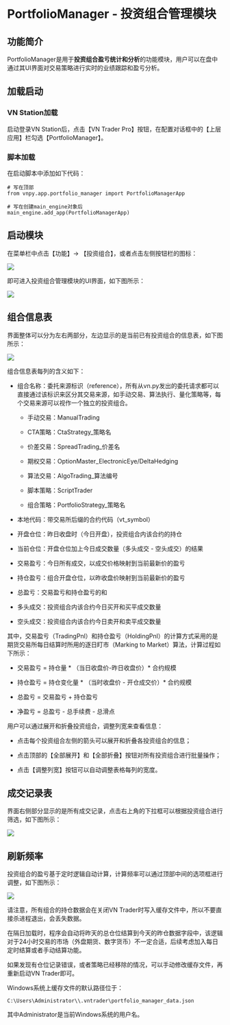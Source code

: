 
# PortfolioManager - 投资组合管理模块

## 功能简介

PortfolioManager是用于**投资组合盈亏统计和分析**的功能模块，用户可以在盘中通过其UI界面对交易策略进行实时的业绩跟踪和盈亏分析。  


## 加载启动

### VN Station加载

启动登录VN Station后，点击【VN Trader Pro】按钮，在配置对话框中的【上层应用】栏勾选【PortfolioManager】。

### 脚本加载

在启动脚本中添加如下代码：

```
# 写在顶部
from vnpy.app.portfolio_manager import PortfolioManagerApp

# 写在创建main_engine对象后
main_engine.add_app(PortfolioManagerApp)
```


## 启动模块

在菜单栏中点击【功能】-> 【投资组合】，或者点击左侧按钮栏的图标：

![](https://vnpy-doc.oss-cn-shanghai.aliyuncs.com/portfolio_manager/1.jpg)

即可进入投资组合管理模块的UI界面，如下图所示：

![](https://vnpy-doc.oss-cn-shanghai.aliyuncs.com/portfolio_manager/6.png)


## 组合信息表

界面整体可以分为左右两部分，左边显示的是当前已有投资组合的信息表，如下图所示：

![](https://vnpy-doc.oss-cn-shanghai.aliyuncs.com/portfolio_manager/7.png)


组合信息表每列的含义如下：

 - 组合名称：委托来源标识（reference），所有从vn.py发出的委托请求都可以直接通过该标识来区分其交易来源，如手动交易、算法执行、量化策略等，每个交易来源可以视作一个独立的投资组合。

   - 手动交易：ManualTrading

   - CTA策略：CtaStrategy_策略名

   - 价差交易：SpreadTrading_价差名

   - 期权交易：OptionMaster_ElectronicEye/DeltaHedging

   - 算法交易：AlgoTrading_算法编号

   - 脚本策略：ScriptTrader

   - 组合策略：PortfolioStrategy_策略名

 - 本地代码：带交易所后缀的合约代码（vt_symbol）

 - 开盘仓位：昨日收盘时（今日开盘），投资组合内该合约的持仓

 - 当前仓位：开盘仓位加上今日成交数量（多头成交 - 空头成交）的结果

 - 交易盈亏：今日所有成交，以成交价格映射到当前最新价的盈亏

 - 持仓盈亏：组合开盘仓位，以昨收盘价映射到当前最新价的盈亏

 - 总盈亏：交易盈亏和持仓盈亏的和

 - 多头成交：投资组合内该合约今日买开和买平成交数量

 - 空头成交：投资组合内该合约今日卖开和卖平成交数量

其中，交易盈亏（TradingPnl）和持仓盈亏（HoldingPnl）的计算方式采用的是期货交易所每日结算时所用的逐日盯市（Marking to Market）算法，计算过程如下所示：

 - 交易盈亏 = 持仓量 * （当日收盘价-昨日收盘价）* 合约规模  

 - 持仓盈亏 = 持仓变化量 * （当时收盘价 - 开仓成交价）* 合约规模  

 - 总盈亏 = 交易盈亏 + 持仓盈亏  

 - 净盈亏 = 总盈亏 - 总手续费 - 总滑点  

用户可以通过展开和折叠投资组合，调整列宽来查看信息：

 - 点击每个投资组合左侧的箭头可以展开和折叠各投资组合的信息；

 - 点击顶部的【全部展开】和【全部折叠】按钮对所有投资组合进行批量操作；

 - 点击【调整列宽】按钮可以自动调整表格每列的宽度。

## 成交记录表

界面右侧部分显示的是所有成交记录，点击右上角的下拉框可以根据投资组合进行筛选，如下图所示：

![](https://vnpy-doc.oss-cn-shanghai.aliyuncs.com/portfolio_manager/8.png)


## 刷新频率

投资组合的盈亏基于定时逻辑自动计算，计算频率可以通过顶部中间的选项框进行调整，如下图所示：

![](https://vnpy-doc.oss-cn-shanghai.aliyuncs.com/portfolio_manager/5.png)


请注意，所有组合的持仓数据会在关闭VN Trader时写入缓存文件中，所以不要直接杀进程退出，会丢失数据。  

在隔日加载时，程序会自动将昨天的总仓位结算到今天的昨仓数据字段中，该逻辑对于24小时交易的市场（外盘期货、数字货币）不一定合适，后续考虑加入每日定时结算或者手动结算功能。

如果发现有仓位记录错误，或者策略已经移除的情况，可以手动修改缓存文件，再重新启动VN Trader即可。

Windows系统上缓存文件的默认路径位于：

    C:\Users\Administrator\\.vntrader\portfolio_manager_data.json

其中Administrator是当前Windows系统的用户名。